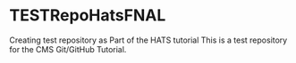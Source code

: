 # TESTRepoHatsFNAL
Creating test repository as Part of the HATS tutorial 
This is a test repository for the CMS Git/GitHub Tutorial.